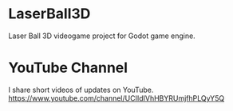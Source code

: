 # LaserBall3D
Laser Ball 3D videogame project for Godot game engine.

# YouTube Channel
I share short videos of updates on YouTube.
https://www.youtube.com/channel/UCIIdIVhHBYRUmjfhPLQyY5Q

